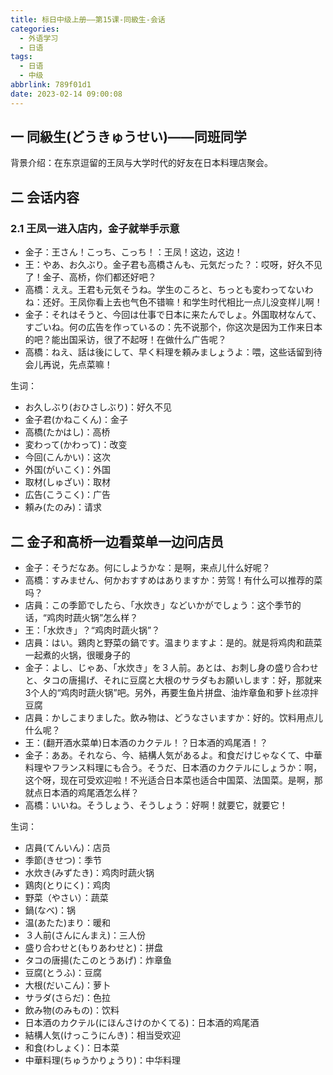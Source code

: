 ```yaml
---
title: 标日中级上册——第15课-同級生-会话
categories:
  - 外语学习
  - 日语
tags:
  - 日语
  - 中级
abbrlink: 789f01d1
date: 2023-02-14 09:00:08
---
```

## 一 同級生(どうきゅうせい)——同班同学

背景介绍：在东京逗留的王凤与大学时代的好友在日本料理店聚会。

<!--more-->

## 二 会话内容

### 2.1 王凤一进入店内，金子就举手示意

* 金子：王さん！こっち、こっち！：王凤！这边，这边！
* 王：やあ、お久ぶり。金子君も高橋さんも、元気だった？：哎呀，好久不见了！金子、高桥，你们都还好吧？
* 高橋：ええ。王君も元気そうね。学生のころと、ちっとも変わってないわね：还好。王凤你看上去也气色不错嘛！和学生时代相比一点儿没变样儿啊！
* 金子：それはそうと、今回は仕事で日本に来たんでしょ。外国取材なんて、すごいね。何の広告を作っているの：先不说那个，你这次是因为工作来日本的吧？能出国采访，很了不起呀！在做什么广告呢？
* 高橋：ねえ、話は後にして、早く料理を頼みましょうよ：喂，这些话留到待会儿再说，先点菜嘛！

生词：

* お久しぶり(おひさしぶり)：好久不见
* 金子君(かねこくん)：金子
* 高橋(たかはし)：高桥
* 変わって(かわって)：改变
* 今回(こんかい)：这次
* 外国(がいこく)：外国
* 取材(しゅざい)：取材
* 広告(こうこく)：广告
* 頼み(たのみ)：请求

## 二 金子和高桥一边看菜单一边问店员

* 金子：そうだなあ。何にしようかな：是啊，来点儿什么好呢？
* 高橋：すみません、何かおすすめはありますか：劳驾！有什么可以推荐的菜吗？
* 店員：この季節でしたら、「水炊き」などいかがでしょう：这个季节的话，“鸡肉时蔬火锅”怎么样？
* 王：「水炊き」？“鸡肉时蔬火锅”？
* 店員：はい。鶏肉と野菜の鍋です。温まりますよ：是的。就是将鸡肉和蔬菜一起煮的火锅，很暖身子的
* 金子：よし、じゃあ、「水炊き」を３人前。あとは、お刺し身の盛り合わせと、タコの唐揚げ、それに豆腐と大根のサラダもお願いします：好，那就来3个人的“鸡肉时蔬火锅”吧。另外，再要生鱼片拼盘、油炸章鱼和萝卜丝凉拌豆腐
* 店員：かしこまりました。飲み物は、どうなさいますか：好的。饮料用点儿什么呢？
* 王：(翻开酒水菜单)日本酒のカクテル！？日本酒的鸡尾酒！？
* 金子：ああ。それなら、今、結構人気があるよ。和食だけじゃなくて、中華料理やフランス料理にも合う。そうだ、日本酒のカクテルにしょうか：啊，这个呀，现在可受欢迎啦！不光适合日本菜也适合中国菜、法国菜。是啊，那就点日本酒的鸡尾酒怎么样？
* 高橋：いいね。そうしょう、そうしょう：好啊！就要它，就要它！

生词：

* 店員(てんいん)：店员
* 季節(きせつ)：季节
* 水炊き(みずたき)：鸡肉时蔬火锅
* 鶏肉(とりにく)：鸡肉
* 野菜（やさい）：蔬菜
* 鍋(なべ)：锅
* 温(あたた)まり：暖和
* ３人前(さんにんまえ)：三人份
* 盛り合わせと(もりあわせと)：拼盘
* タコの唐揚(たこのとうあげ)：炸章鱼
* 豆腐(とうふ)：豆腐
* 大根(だいこん)：萝卜
* サラダ(さらだ)：色拉
* 飲み物(のみもの)：饮料
* 日本酒のカクテル(にほんさけのかくてる)：日本酒的鸡尾酒
* 結構人気(けっこうにんき)：相当受欢迎
* 和食(わしょく)：日本菜
* 中華料理(ちゅうかりょうり)：中华料理

